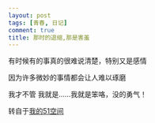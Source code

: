 ```yaml
---
layout: post
tags: [青春, 日记]
comment: true
title: 那时的退缩,那是害羞
---
```


有时候有的事真的很难说清楚，特别又是感情

因为许多微妙的事情都会让人难以琢磨

我才不管 我就是……我就是笨咯，没的勇气！


转自于[我的51空间](http://home.51.com/cailiwei712/diary/item/10034312.html)
